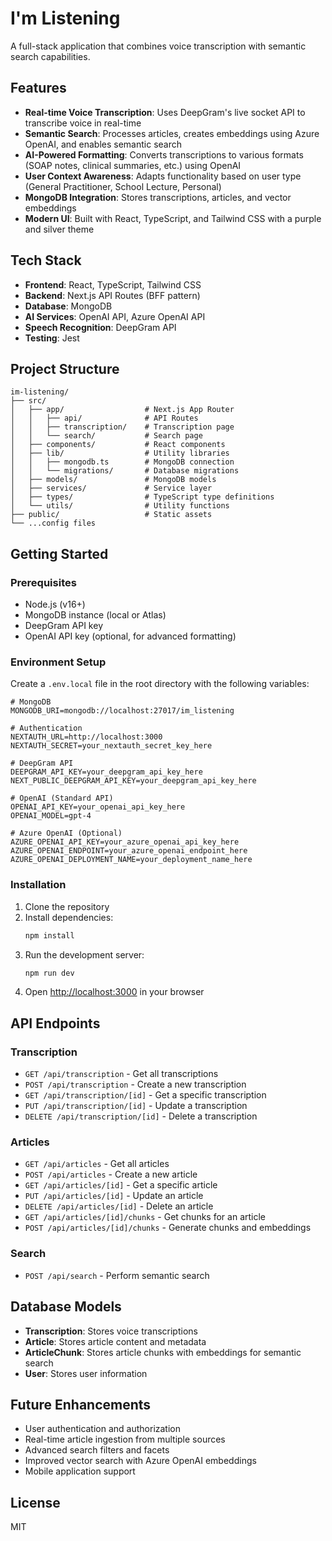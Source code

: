 # I'm Listening

A full-stack application that combines voice transcription with semantic search capabilities.

## Features

- **Real-time Voice Transcription**: Uses DeepGram's live socket API to transcribe voice in real-time
- **Semantic Search**: Processes articles, creates embeddings using Azure OpenAI, and enables semantic search
- **AI-Powered Formatting**: Converts transcriptions to various formats (SOAP notes, clinical summaries, etc.) using OpenAI
- **User Context Awareness**: Adapts functionality based on user type (General Practitioner, School Lecture, Personal)
- **MongoDB Integration**: Stores transcriptions, articles, and vector embeddings
- **Modern UI**: Built with React, TypeScript, and Tailwind CSS with a purple and silver theme

## Tech Stack

- **Frontend**: React, TypeScript, Tailwind CSS
- **Backend**: Next.js API Routes (BFF pattern)
- **Database**: MongoDB
- **AI Services**: OpenAI API, Azure OpenAI API
- **Speech Recognition**: DeepGram API
- **Testing**: Jest

## Project Structure

```
im-listening/
├── src/
│   ├── app/                  # Next.js App Router
│   │   ├── api/              # API Routes
│   │   ├── transcription/    # Transcription page
│   │   └── search/           # Search page
│   ├── components/           # React components
│   ├── lib/                  # Utility libraries
│   │   ├── mongodb.ts        # MongoDB connection
│   │   └── migrations/       # Database migrations
│   ├── models/               # MongoDB models
│   ├── services/             # Service layer
│   ├── types/                # TypeScript type definitions
│   └── utils/                # Utility functions
├── public/                   # Static assets
└── ...config files
```

## Getting Started

### Prerequisites

- Node.js (v16+)
- MongoDB instance (local or Atlas)
- DeepGram API key
- OpenAI API key (optional, for advanced formatting)

### Environment Setup

Create a `.env.local` file in the root directory with the following variables:

```
# MongoDB
MONGODB_URI=mongodb://localhost:27017/im_listening

# Authentication
NEXTAUTH_URL=http://localhost:3000
NEXTAUTH_SECRET=your_nextauth_secret_key_here

# DeepGram API
DEEPGRAM_API_KEY=your_deepgram_api_key_here
NEXT_PUBLIC_DEEPGRAM_API_KEY=your_deepgram_api_key_here

# OpenAI (Standard API)
OPENAI_API_KEY=your_openai_api_key_here
OPENAI_MODEL=gpt-4

# Azure OpenAI (Optional)
AZURE_OPENAI_API_KEY=your_azure_openai_api_key_here
AZURE_OPENAI_ENDPOINT=your_azure_openai_endpoint_here
AZURE_OPENAI_DEPLOYMENT_NAME=your_deployment_name_here
```

### Installation

1. Clone the repository
2. Install dependencies:
   ```bash
   npm install
   ```
3. Run the development server:
   ```bash
   npm run dev
   ```
4. Open [http://localhost:3000](http://localhost:3000) in your browser

## API Endpoints

### Transcription

- `GET /api/transcription` - Get all transcriptions
- `POST /api/transcription` - Create a new transcription
- `GET /api/transcription/[id]` - Get a specific transcription
- `PUT /api/transcription/[id]` - Update a transcription
- `DELETE /api/transcription/[id]` - Delete a transcription

### Articles

- `GET /api/articles` - Get all articles
- `POST /api/articles` - Create a new article
- `GET /api/articles/[id]` - Get a specific article
- `PUT /api/articles/[id]` - Update an article
- `DELETE /api/articles/[id]` - Delete an article
- `GET /api/articles/[id]/chunks` - Get chunks for an article
- `POST /api/articles/[id]/chunks` - Generate chunks and embeddings

### Search

- `POST /api/search` - Perform semantic search

## Database Models

- **Transcription**: Stores voice transcriptions
- **Article**: Stores article content and metadata
- **ArticleChunk**: Stores article chunks with embeddings for semantic search
- **User**: Stores user information

## Future Enhancements

- User authentication and authorization
- Real-time article ingestion from multiple sources
- Advanced search filters and facets
- Improved vector search with Azure OpenAI embeddings
- Mobile application support

## License

MIT
